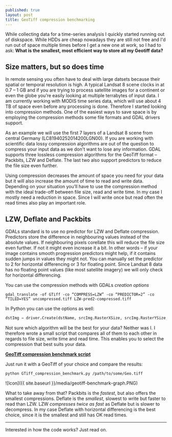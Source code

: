 ```yaml
---
published: true
layout: post
title: GeoTiff compression benchmarking
---
```


While collecting data for a time-series analysis I quickly started running out of diskspace. While HDDs are cheap nowadays they are still not free and I'd run out of space multiple times before I get a new one at work, so I had to ask: **What is the smallest, most efficient way to store all my Geotiff data?**

## Size matters, but so does time

In remote sensing you often have to deal with large datsets because their spatial or temporal resolution is high. A typical Landsat 8 scene clocks in at 0.7 – 1 GB and if you are trying to process satellite images for a continent or even the globe you’re easily looking at multiple terrabytes of input data. I am currently working with MODIS time series data, which will use about 4 TB of space even before any processing is done. Therefore I started looking into compression methods. One of the easiest ways to save space is by employing the compression methods some file formats and GDAL drivers support.

As an example we will use the first 7 layers of a Landsat 8 scene from central Germany (LC81940252014200LGN00). If you are working with scientific data lossy compression algorithms are out of the question to compress your input data as we don't want to lose any information. GDAL supports three lossless compression algorithms for the GeoTiff format – Packbits, LZW and Deflate. The last two also support predictors to reduce the file size even further.

Using compression decreases the amount of space you need for your data but it will also increase the amount of time to read and write data. Depending on your situation you’ll have to use the compression method with the ideal trade-off between file size, read and write time. In my case I mostly need a reduction in space.  Since I will write once but read often the read times also play an important role.

## LZW, Deflate and Packbits

GDALs standard is to use no predictor for LZW and Deflate compression. Predictors store the difference in neighbouring values instead of the absolute values. If neighbouring pixels corellate this will reduce the file size even further. If not it might even increase it a bit. In other words – if your image contains smooth progression predictors might help, if it contains sudden jumps in values they might not. You can manually set the predictor to 2 for horizontal differencing or 3 for floating point. Since Landsat 8 data has no floating point values (like most satellite imagery) we will only check for horizontal differencing.

You can use the compression methods with GDALs *creation options*

	gdal_translate -of GTiff -co “COMPRESS=LZW” -co “PREDICTOR=2” -co “TILED=YES” uncompressed.tiff LZW-pred2-compressed.tiff

In Python you can use the options as well:
```python
dstImg = driver.Create(dstName, srcImg.RasterXSize, srcImg.RasterYSize, 1, gdal.GDT_Int32, options = [ 'COMPRESS=DEFLATE' ])
```
Not sure which algorithm will be the best for your data? Neither was I. I therefore wrote a small script that compares all of them to each other in regards to file size, write time and read time. This enables you to select the compression that best suits your data.

**[GeoTiff compression benchmark script](https://gist.githubusercontent.com/Fernerkundung/cc3b7f77ec4534754aba/raw/f230d0b86237eff21fc379265b24ce8f5f629c55/GTiff_compression_benchmark.py)**

Just run it with a GeoTiff of your choice and compare the results:

	python GTiff_compression_benchmark.py /path/to/some/Geo.tiff

![Icon]({{ site.baseurl }}/media/geotiff-benchmark-graph.PNG)

What to take away from that? Packbits is the *fastest*, but also offers the smallest compressions. Deflate is the *smallest*, slowest to write but faster to read than LZW. LZW *compresses twice as fast* as Deflate but is slower to decompress. In my case Deflate with horizontal differencing is the best choice, since it is the smallest and still has OK read times.

-----------------------------------

Interested in how the code works? Just read on.

